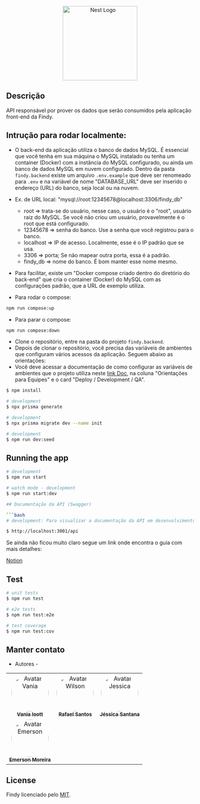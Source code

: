 <p align="center">
  <img src="https://user-images.githubusercontent.com/42968718/221377086-f6a956a1-61a1-4cd6-a52e-3aae7c5dab09.jpg" width="200" alt="Nest Logo" />
</p>

## Descrição

API responsável por prover os dados que serão consumidos pela aplicação front-end da Findy.

## Intrução para rodar localmente:

- O back-end da aplicação utiliza o banco de dados MySQL. É essencial que você tenha em sua máquina o MySQL instalado ou tenha um container (Docker) com a instância do MySQL configurado, ou ainda um banco de dados MySQL em nuvem configurado. Dentro da pasta `findy.backend` existe um arquivo `.env.example` que deve ser renomeado para `.env` e na variável de nome "DATABASE_URL" deve ser inserido o endereço (URL) do banco, seja local ou na nuvem.
- Ex. de URL local: "mysql://root:12345678@localhost:3306/findy_db"

  - root => trata-se do usuário, nesse caso, o usuário é o "root", usuário raiz do MySQL. Se você não criou um usuário, provavelmente é o root que está configurado.
  - 12345678 => senha do banco. Use a senha que você registrou para o banco.
  - localhost => IP de acesso. Localmente, esse é o IP padrão que se usa.
  - 3306 => porta; Se não mapear outra porta, essa é a padrão.
  - findy_db => nome do banco. É bom manter esse nome mesmo.

- Para facilitar, existe um "Docker compose criado dentro do diretório do back-end" que cria o container (Docker) do MySQL com as configurações padrão, que a URL de exemplo utiliza.

- Para rodar o compose:

```bash
npm run compose:up
```

- Para parar o compose:

```bash
npm run compose:down
```

- Clone o repositório, entre na pasta do projeto `findy.backend`.
- Depois de clonar o repositório, você precisa das variáveis de ambientes que configuram vários acessos da aplicação. Seguem abaixo as orientações:
- Você deve acessar a documentação de como configurar as variáveis de ambientes que o projeto utiliza neste <a href="https://github.com/orgs/Findy-U/projects/1/views/1">link Doc</a>, na coluna "Orientações para Equipes" e o card "Deploy / Development / QA".

```bash
$ npm install
```

```bash
# development
$ npx prisma generate
```

```bash
# development
$ npx prisma migrate dev --name init
```

```bash
# development
$ npm run dev:seed
```

## Running the app

````bash
# development
$ npm run start

# watch mode - development
$ npm run start:dev

## Documentação da API (Swagger)

```bash
# development: Para visualizar a documentação da API em desenvolvimento utilize:

$ http://localhost:3001/api
````

Se ainda não ficou muito claro segue um link onde encontra o guia com mais detalhes:

[Notion](https://grove-lighter-c1f.notion.site/Deploy-Development-QA-9a28fbe0559e4181afb56d4ed36fd0ef)

## Test

```bash
# unit tests
$ npm run test

# e2e tests
$ npm run test:e2e

# test coverage
$ npm run test:cov
```

## Manter contato

- Autores -
<table>
     <tr>
       <td align="center">
         <a href="https://github.com/ioott"
           ><img
             style="border-radius: 50%"
             src="https://avatars.githubusercontent.com/u/98191041?v=4"
             width="100px;"
             alt="Avatar Vania"
           /><br /><sub><b>Vania Ioott</b></sub></a
         >
       </td>
       <td align="center">
         <a href="https://github.com/rafaelsantosmg"
           ><img
             style="border-radius: 50%"
             src="https://avatars.githubusercontent.com/u/68519691?v=4"
             width="100px;"
             alt="Avatar Wilson"
           /><br /><sub><b>Rafael Santos</b></sub></a
         >
       </td>
       <td align="center">
         <a href="https://www.github.com/DJehSantana" target="_blank"
           ><img
             style="border-radius: 50%"
             src="https://avatars.githubusercontent.com/u/105378159?v=4"
             width="100px;"
             alt="Avatar Jessica"
           /><br /><sub><b>Jéssica Santana</b></sub></a
         >
       </td>    
     </tr>
     <tr>
       <td align="center">
         <a href="https://github.com/eemr3"
           ><img
             style="border-radius: 50%"
             src="https://avatars.githubusercontent.com/u/42968718?v=4"
             width="100px;"
             alt="Avatar Emerson"
           /><br /><sub><b>Emerson Moreira</b></sub></a
         >
       </td>
     </tr>
   </table>

## License

Findy licenciado pelo [MIT](LICENSE).
